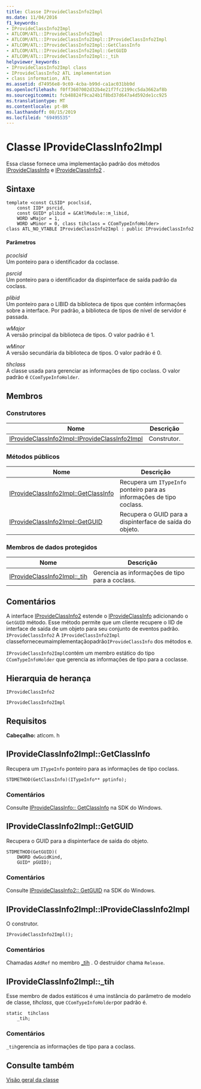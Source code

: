```yaml
---
title: Classe IProvideClassInfo2Impl
ms.date: 11/04/2016
f1_keywords:
- IProvideClassInfo2Impl
- ATLCOM/ATL::IProvideClassInfo2Impl
- ATLCOM/ATL::IProvideClassInfo2Impl::IProvideClassInfo2Impl
- ATLCOM/ATL::IProvideClassInfo2Impl::GetClassInfo
- ATLCOM/ATL::IProvideClassInfo2Impl::GetGUID
- ATLCOM/ATL::IProvideClassInfo2Impl::_tih
helpviewer_keywords:
- IProvideClassInfo2Impl class
- IProvideClassInfo2 ATL implementation
- class information, ATL
ms.assetid: d74956e8-9c69-4cba-b99d-ca1ac031bb9d
ms.openlocfilehash: f0ff3607002d32b4e21f7fc2199cc5da3662af8b
ms.sourcegitcommit: fcb48824f9ca24b1f8bd37d647a4d592de1cc925
ms.translationtype: MT
ms.contentlocale: pt-BR
ms.lasthandoff: 08/15/2019
ms.locfileid: "69495535"
---
```

# <a name="iprovideclassinfo2impl-class"></a>Classe IProvideClassInfo2Impl

Essa classe fornece uma implementação padrão dos métodos [IProvideClassInfo](/windows/win32/api/ocidl/nn-ocidl-iprovideclassinfo) e [IProvideClassInfo2](/windows/win32/api/ocidl/nn-ocidl-iprovideclassinfo2) .

## <a name="syntax"></a>Sintaxe

```
template <const CLSID* pcoclsid,
    const IID* psrcid,
    const GUID* plibid = &CAtlModule::m_libid,
    WORD wMajor = 1,
    WORD wMinor = 0, class tihclass = CComTypeInfoHolder>
class ATL_NO_VTABLE IProvideClassInfo2Impl : public IProvideClassInfo2
```

#### <a name="parameters"></a>Parâmetros

*pcoclsid*<br/>
Um ponteiro para o identificador da coclasse.

*psrcid*<br/>
Um ponteiro para o identificador da dispinterface de saída padrão da coclass.

*plibid*<br/>
Um ponteiro para o LIBID da biblioteca de tipos que contém informações sobre a interface. Por padrão, a biblioteca de tipos de nível de servidor é passada.

*wMajor*<br/>
A versão principal da biblioteca de tipos. O valor padrão é 1.

*wMinor*<br/>
A versão secundária da biblioteca de tipos. O valor padrão é 0.

*tihclass*<br/>
A classe usada para gerenciar as informações de tipo coclass. O valor padrão é `CComTypeInfoHolder`.

## <a name="members"></a>Membros

### <a name="constructors"></a>Construtores

|Nome|Descrição|
|----------|-----------------|
|[IProvideClassInfo2Impl::IProvideClassInfo2Impl](#iprovideclassinfo2impl)|Construtor.|

### <a name="public-methods"></a>Métodos públicos

|Nome|Descrição|
|----------|-----------------|
|[IProvideClassInfo2Impl::GetClassInfo](#getclassinfo)|Recupera um `ITypeInfo` ponteiro para as informações de tipo coclass.|
|[IProvideClassInfo2Impl::GetGUID](#getguid)|Recupera o GUID para a dispinterface de saída do objeto.|

### <a name="protected-data-members"></a>Membros de dados protegidos

|Nome|Descrição|
|----------|-----------------|
|[IProvideClassInfo2Impl::_tih](#_tih)|Gerencia as informações de tipo para a coclass.|

## <a name="remarks"></a>Comentários

A interface [IProvideClassInfo2](/windows/win32/api/ocidl/nn-ocidl-iprovideclassinfo2) estende o [IProvideClassInfo](/windows/win32/api/ocidl/nn-ocidl-iprovideclassinfo) adicionando o `GetGUID` método. Esse método permite que um cliente recupere o IID de interface de saída de um objeto para seu conjunto de eventos padrão. `IProvideClassInfo2` A `IProvideClassInfo2Impl` classeforneceumaimplementaçãopadrão`IProvideClassInfo` dos métodos e.

`IProvideClassInfo2Impl`contém um membro estático do tipo `CComTypeInfoHolder` que gerencia as informações de tipo para a coclasse.

## <a name="inheritance-hierarchy"></a>Hierarquia de herança

`IProvideClassInfo2`

`IProvideClassInfo2Impl`

## <a name="requirements"></a>Requisitos

**Cabeçalho:** atlcom. h

##  <a name="getclassinfo"></a>  IProvideClassInfo2Impl::GetClassInfo

Recupera um `ITypeInfo` ponteiro para as informações de tipo coclass.

```
STDMETHOD(GetClassInfo)(ITypeInfo** pptinfo);
```

### <a name="remarks"></a>Comentários

Consulte [IProvideClassInfo:: GetClassInfo](/windows/win32/api/ocidl/nf-ocidl-iprovideclassinfo-getclassinfo) na SDK do Windows.

##  <a name="getguid"></a>  IProvideClassInfo2Impl::GetGUID

Recupera o GUID para a dispinterface de saída do objeto.

```
STDMETHOD(GetGUID)(
    DWORD dwGuidKind,
    GUID* pGUID);
```

### <a name="remarks"></a>Comentários

Consulte [IProvideClassInfo2:: GetGUID](/windows/win32/api/ocidl/nf-ocidl-iprovideclassinfo2-getguid) na SDK do Windows.

##  <a name="iprovideclassinfo2impl"></a>  IProvideClassInfo2Impl::IProvideClassInfo2Impl

O construtor.

```
IProvideClassInfo2Impl();
```

### <a name="remarks"></a>Comentários

Chamadas `AddRef` no membro [_tih](#_tih) . O destruidor chama `Release`.

##  <a name="_tih"></a>  IProvideClassInfo2Impl::_tih

Esse membro de dados estáticos é uma instância do parâmetro de modelo de classe, *tihclass*, que `CComTypeInfoHolder`por padrão é.

```
static  tihclass
    _tih;
```

### <a name="remarks"></a>Comentários

`_tih`gerencia as informações de tipo para a coclass.

## <a name="see-also"></a>Consulte também

[Visão geral da classe](../../atl/atl-class-overview.md)
